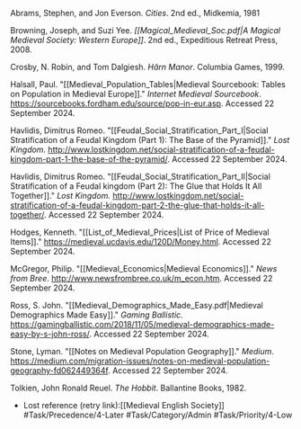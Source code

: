 Abrams, Stephen, and Jon Everson. _Cities_. 2nd ed., Midkemia, 1981

Browning, Joseph, and Suzi Yee. _[[Magical_Medieval_Soc.pdf|A Magical Medieval Society: Western Europe]]_. 2nd ed., Expeditious Retreat Press, 2008.

Crosby, N. Robin, and Tom Dalgiesh. _Hârn Manor_. Columbia Games, 1999.

Halsall, Paul. "[[Medieval_Population_Tables|Medieval Sourcebook: Tables on Population in Medieval Europe]]." _Internet Medieval Sourcebook_. https://sourcebooks.fordham.edu/source/pop-in-eur.asp. Accessed 22 September 2024.

Havlidis, Dimitrus Romeo. "[[Feudal_Social_Stratification_Part_I|Social Stratification of a Feudal Kingdom (Part 1): The Base of the Pyramid]]." _Lost Kingdom._ http://www.lostkingdom.net/social-stratification-of-a-feudal-kingdom-part-1-the-base-of-the-pyramid/. Accessed 22 September 2024.

Havlidis, Dimitrus Romeo. "[[Feudal_Social_Stratification_Part_II|Social Stratification of a Feudal kingdom (Part 2): The Glue that Holds It All Together]]." _Lost Kingdom._ http://www.lostkingdom.net/social-stratification-of-a-feudal-kingdom-part-2-the-glue-that-holds-it-all-together/. Accessed 22 September 2024.

Hodges, Kenneth. "[[List_of_Medieval_Prices|List of Price of Medieval Items]]." https://medieval.ucdavis.edu/120D/Money.html. Accessed 22 September 2024.

McGregor, Philip. "[[Medieval_Economics|Medieval Economics]]." _News from Bree_. http://www.newsfrombree.co.uk/m_econ.htm. Accessed 22 September 2024.

Ross, S. John. "[[Medieval_Demographics_Made_Easy.pdf|Medieval Demographics Made Easy]]." _Gaming Ballistic_. https://gamingballistic.com/2018/11/05/medieval-demographics-made-easy-by-s-john-ross/. Accessed 22 September 2024.

Stone, Lyman. "[[Notes on Medieval Population Geography]]." _Medium_. https://medium.com/migration-issues/notes-on-medieval-population-geography-fd062449364f. Accessed 22 September 2024.

Tolkien, John Ronald Reuel. _The Hobbit_. Ballantine Books, 1982.


- Lost reference (retry link):[[Medieval English Society]] #Task/Precedence/4-Later #Task/Category/Admin #Task/Priority/4-Low
